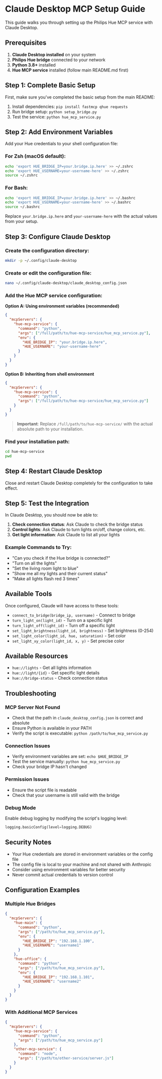 # Claude Desktop MCP Setup Guide

This guide walks you through setting up the Philips Hue MCP service with Claude Desktop.

## Prerequisites

1. **Claude Desktop installed** on your system
2. **Philips Hue bridge** connected to your network
3. **Python 3.8+** installed
4. **Hue MCP service** installed (follow main README.md first)

## Step 1: Complete Basic Setup

First, make sure you've completed the basic setup from the main README:

1. Install dependencies: `pip install fastmcp qhue requests`
2. Run bridge setup: `python setup_bridge.py`
3. Test the service: `python hue_mcp_service.py`

## Step 2: Add Environment Variables

Add your Hue credentials to your shell configuration file:

### For Zsh (macOS default):
```bash
echo 'export HUE_BRIDGE_IP=your.bridge.ip.here' >> ~/.zshrc
echo 'export HUE_USERNAME=your-username-here' >> ~/.zshrc
source ~/.zshrc
```

### For Bash:
```bash
echo 'export HUE_BRIDGE_IP=your.bridge.ip.here' >> ~/.bashrc
echo 'export HUE_USERNAME=your-username-here' >> ~/.bashrc
source ~/.bashrc
```

Replace `your.bridge.ip.here` and `your-username-here` with the actual values from your setup.

## Step 3: Configure Claude Desktop

### Create the configuration directory:
```bash
mkdir -p ~/.config/claude-desktop
```

### Create or edit the configuration file:
```bash
nano ~/.config/claude-desktop/claude_desktop_config.json
```

### Add the Hue MCP service configuration:

**Option A: Using environment variables (recommended)**
```json
{
  "mcpServers": {
    "hue-mcp-service": {
      "command": "python",
      "args": ["/full/path/to/hue-mcp-service/hue_mcp_service.py"],
      "env": {
        "HUE_BRIDGE_IP": "your.bridge.ip.here",
        "HUE_USERNAME": "your-username-here"
      }
    }
  }
}
```

**Option B: Inheriting from shell environment**
```json
{
  "mcpServers": {
    "hue-mcp-service": {
      "command": "python",
      "args": ["/full/path/to/hue-mcp-service/hue_mcp_service.py"]
    }
  }
}
```

> **Important**: Replace `/full/path/to/hue-mcp-service/` with the actual absolute path to your installation.

### Find your installation path:
```bash
cd hue-mcp-service
pwd
```

## Step 4: Restart Claude Desktop

Close and restart Claude Desktop completely for the configuration to take effect.

## Step 5: Test the Integration

In Claude Desktop, you should now be able to:

1. **Check connection status**: Ask Claude to check the bridge status
2. **Control lights**: Ask Claude to turn lights on/off, change colors, etc.
3. **Get light information**: Ask Claude to list all your lights

### Example Commands to Try:

- "Can you check if the Hue bridge is connected?"
- "Turn on all the lights"
- "Set the living room light to blue"
- "Show me all my lights and their current status"
- "Make all lights flash red 3 times"

## Available Tools

Once configured, Claude will have access to these tools:

- `connect_to_bridge(bridge_ip, username)` - Connect to bridge
- `turn_light_on(light_id)` - Turn on a specific light
- `turn_light_off(light_id)` - Turn off a specific light  
- `set_light_brightness(light_id, brightness)` - Set brightness (0-254)
- `set_light_color(light_id, hue, saturation)` - Set color
- `set_light_xy_color(light_id, x, y)` - Set precise color

## Available Resources

- `hue://lights` - Get all lights information
- `hue://light/{id}` - Get specific light details
- `hue://bridge-status` - Check connection status

## Troubleshooting

### MCP Server Not Found
- Check that the path in `claude_desktop_config.json` is correct and absolute
- Ensure Python is available in your PATH
- Verify the script is executable: `python /path/to/hue_mcp_service.py`

### Connection Issues
- Verify environment variables are set: `echo $HUE_BRIDGE_IP`
- Test the service manually: `python hue_mcp_service.py`
- Check your bridge IP hasn't changed

### Permission Issues
- Ensure the script file is readable
- Check that your username is still valid with the bridge

### Debug Mode
Enable debug logging by modifying the script's logging level:
```python
logging.basicConfig(level=logging.DEBUG)
```

## Security Notes

- Your Hue credentials are stored in environment variables or the config file
- The config file is local to your machine and not shared with Anthropic
- Consider using environment variables for better security
- Never commit actual credentials to version control

## Configuration Examples

### Multiple Hue Bridges
```json
{
  "mcpServers": {
    "hue-main": {
      "command": "python",
      "args": ["/path/to/hue_mcp_service.py"],
      "env": {
        "HUE_BRIDGE_IP": "192.168.1.100",
        "HUE_USERNAME": "username1"
      }
    },
    "hue-office": {
      "command": "python", 
      "args": ["/path/to/hue_mcp_service.py"],
      "env": {
        "HUE_BRIDGE_IP": "192.168.1.101",
        "HUE_USERNAME": "username2"
      }
    }
  }
}
```

### With Additional MCP Services
```json
{
  "mcpServers": {
    "hue-mcp-service": {
      "command": "python",
      "args": ["/path/to/hue_mcp_service.py"]
    },
    "other-mcp-service": {
      "command": "node",
      "args": ["/path/to/other-service/server.js"]
    }
  }
}
```